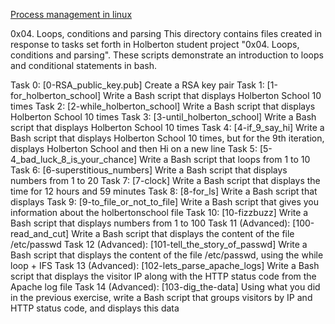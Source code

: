 [Process management in linux](https://www.digitalocean.com/community/tutorials/process-management-in-linux)

0x04. Loops, conditions and parsing
This directory contains files created in response to tasks set forth in Holberton student project "0x04. Loops, conditions and parsing". These scripts demonstrate an introduction to loops and conditional statements in bash.

Task 0: [0-RSA_public_key.pub]
Create a RSA key pair
Task 1: [1-for_holberton_school]
Write a Bash script that displays Holberton School 10 times
Task 2: [2-while_holberton_school]
Write a Bash script that displays Holberton School 10 times
Task 3: [3-until_holberton_school]
Write a Bash script that displays Holberton School 10 times
Task 4: [4-if_9_say_hi]
Write a Bash script that displays Holberton School 10 times, but for the 9th iteration, displays Holberton School and then Hi on a new line
Task 5: [5-4_bad_luck_8_is_your_chance]
Write a Bash script that loops from 1 to 10
Task 6: [6-superstitious_numbers]
Write a Bash script that displays numbers from 1 to 20
Task 7: [7-clock]
Write a Bash script that displays the time for 12 hours and 59 minutes
Task 8: [8-for_ls]
Write a Bash script that displays
Task 9: [9-to_file_or_not_to_file]
Write a Bash script that gives you information about the holbertonschool file
Task 10: [10-fizzbuzz]
Write a Bash script that displays numbers from 1 to 100
Task 11 (Advanced): [100-read_and_cut]
Write a Bash script that displays the content of the file /etc/passwd
Task 12 (Advanced): [101-tell_the_story_of_passwd]
Write a Bash script that displays the content of the file /etc/passwd, using the while loop + IFS
Task 13 (Advanced): [102-lets_parse_apache_logs]
Write a Bash script that displays the visitor IP along with the HTTP status code from the Apache log file
Task 14 (Advanced): [103-dig_the-data]
Using what you did in the previous exercise, write a Bash script that groups visitors by IP and HTTP status code, and displays this data
